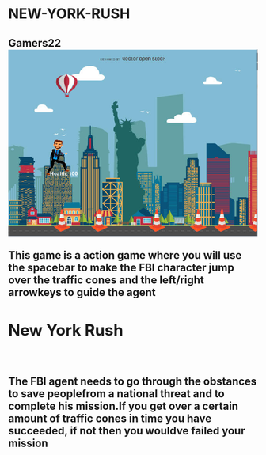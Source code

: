 # NEW-YORK-RUSH
<h2>Gamers22<h/2>
<img src =" https://github.com/AdrianaNebija/NEW-YORK-RUSH/blob/master/pt2.PNG ">
<p>This game is a action game where you will use the spacebar to make the FBI character jump over the traffic cones and the left/right arrowkeys to guide the agent<p/>
<h2> New York Rush </h2>
<img src ="     ">
<p> The FBI agent needs to go through the obstances to save peoplefrom a national threat and to complete his mission.If you get over a certain amount of traffic cones in time you have succeeded, if not then you wouldve failed your mission</p>
